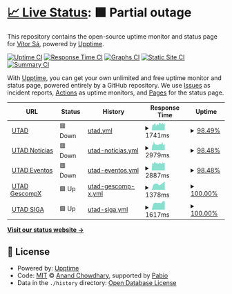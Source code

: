# [📈 Live Status](https://vitormss.github.io/upptime): <!--live status--> **🟧 Partial outage**

This repository contains the open-source uptime monitor and status page for [Vítor Sá](https://vitormss.github.io/upptime), powered by [Upptime](https://github.com/upptime/upptime).

[![Uptime CI](https://github.com/vitormss/upptime/workflows/Uptime%20CI/badge.svg)](https://github.com/vitormss/upptime/actions?query=workflow%3A%22Uptime+CI%22)
[![Response Time CI](https://github.com/vitormss/upptime/workflows/Response%20Time%20CI/badge.svg)](https://github.com/vitormss/upptime/actions?query=workflow%3A%22Response+Time+CI%22)
[![Graphs CI](https://github.com/vitormss/upptime/workflows/Graphs%20CI/badge.svg)](https://github.com/vitormss/upptime/actions?query=workflow%3A%22Graphs+CI%22)
[![Static Site CI](https://github.com/vitormss/upptime/workflows/Static%20Site%20CI/badge.svg)](https://github.com/vitormss/upptime/actions?query=workflow%3A%22Static+Site+CI%22)
[![Summary CI](https://github.com/vitormss/upptime/workflows/Summary%20CI/badge.svg)](https://github.com/vitormss/upptime/actions?query=workflow%3A%22Summary+CI%22)

With [Upptime](https://upptime.js.org), you can get your own unlimited and free uptime monitor and status page, powered entirely by a GitHub repository. We use [Issues](https://github.com/vitormss/upptime/issues) as incident reports, [Actions](https://github.com/vitormss/upptime/actions) as uptime monitors, and [Pages](https://vitormss.github.io/upptime) for the status page.

<!--start: status pages-->
<!-- This summary is generated by Upptime (https://github.com/upptime/upptime) -->
<!-- Do not edit this manually, your changes will be overwritten -->
<!-- prettier-ignore -->
| URL | Status | History | Response Time | Uptime |
| --- | ------ | ------- | ------------- | ------ |
| <img alt="" src="https://icons.duckduckgo.com/ip3/www.utad.pt.ico" height="13"> [UTAD](https://www.utad.pt) | 🟥 Down | [utad.yml](https://github.com/vitormss/upptime/commits/HEAD/history/utad.yml) | <details><summary><img alt="Response time graph" src="./graphs/utad/response-time-week.png" height="20"> 1741ms</summary><br><a href="https://vitormss.github.io/upptime/history/utad"><img alt="Response time 1856" src="https://img.shields.io/endpoint?url=https%3A%2F%2Fraw.githubusercontent.com%2Fvitormss%2Fupptime%2FHEAD%2Fapi%2Futad%2Fresponse-time.json"></a><br><a href="https://vitormss.github.io/upptime/history/utad"><img alt="24-hour response time 1850" src="https://img.shields.io/endpoint?url=https%3A%2F%2Fraw.githubusercontent.com%2Fvitormss%2Fupptime%2FHEAD%2Fapi%2Futad%2Fresponse-time-day.json"></a><br><a href="https://vitormss.github.io/upptime/history/utad"><img alt="7-day response time 1741" src="https://img.shields.io/endpoint?url=https%3A%2F%2Fraw.githubusercontent.com%2Fvitormss%2Fupptime%2FHEAD%2Fapi%2Futad%2Fresponse-time-week.json"></a><br><a href="https://vitormss.github.io/upptime/history/utad"><img alt="30-day response time 1856" src="https://img.shields.io/endpoint?url=https%3A%2F%2Fraw.githubusercontent.com%2Fvitormss%2Fupptime%2FHEAD%2Fapi%2Futad%2Fresponse-time-month.json"></a><br><a href="https://vitormss.github.io/upptime/history/utad"><img alt="1-year response time 1856" src="https://img.shields.io/endpoint?url=https%3A%2F%2Fraw.githubusercontent.com%2Fvitormss%2Fupptime%2FHEAD%2Fapi%2Futad%2Fresponse-time-year.json"></a></details> | <details><summary><a href="https://vitormss.github.io/upptime/history/utad">98.49%</a></summary><a href="https://vitormss.github.io/upptime/history/utad"><img alt="All-time uptime 99.12%" src="https://img.shields.io/endpoint?url=https%3A%2F%2Fraw.githubusercontent.com%2Fvitormss%2Fupptime%2FHEAD%2Fapi%2Futad%2Fuptime.json"></a><br><a href="https://vitormss.github.io/upptime/history/utad"><img alt="24-hour uptime 96.78%" src="https://img.shields.io/endpoint?url=https%3A%2F%2Fraw.githubusercontent.com%2Fvitormss%2Fupptime%2FHEAD%2Fapi%2Futad%2Fuptime-day.json"></a><br><a href="https://vitormss.github.io/upptime/history/utad"><img alt="7-day uptime 98.49%" src="https://img.shields.io/endpoint?url=https%3A%2F%2Fraw.githubusercontent.com%2Fvitormss%2Fupptime%2FHEAD%2Fapi%2Futad%2Fuptime-week.json"></a><br><a href="https://vitormss.github.io/upptime/history/utad"><img alt="30-day uptime 99.12%" src="https://img.shields.io/endpoint?url=https%3A%2F%2Fraw.githubusercontent.com%2Fvitormss%2Fupptime%2FHEAD%2Fapi%2Futad%2Fuptime-month.json"></a><br><a href="https://vitormss.github.io/upptime/history/utad"><img alt="1-year uptime 99.12%" src="https://img.shields.io/endpoint?url=https%3A%2F%2Fraw.githubusercontent.com%2Fvitormss%2Fupptime%2FHEAD%2Fapi%2Futad%2Fuptime-year.json"></a></details>
| <img alt="" src="https://icons.duckduckgo.com/ip3/noticias.utad.pt.ico" height="13"> [UTAD Notícias](https://noticias.utad.pt) | 🟥 Down | [utad-noticias.yml](https://github.com/vitormss/upptime/commits/HEAD/history/utad-noticias.yml) | <details><summary><img alt="Response time graph" src="./graphs/utad-noticias/response-time-week.png" height="20"> 2979ms</summary><br><a href="https://vitormss.github.io/upptime/history/utad-noticias"><img alt="Response time 3020" src="https://img.shields.io/endpoint?url=https%3A%2F%2Fraw.githubusercontent.com%2Fvitormss%2Fupptime%2FHEAD%2Fapi%2Futad-noticias%2Fresponse-time.json"></a><br><a href="https://vitormss.github.io/upptime/history/utad-noticias"><img alt="24-hour response time 3025" src="https://img.shields.io/endpoint?url=https%3A%2F%2Fraw.githubusercontent.com%2Fvitormss%2Fupptime%2FHEAD%2Fapi%2Futad-noticias%2Fresponse-time-day.json"></a><br><a href="https://vitormss.github.io/upptime/history/utad-noticias"><img alt="7-day response time 2979" src="https://img.shields.io/endpoint?url=https%3A%2F%2Fraw.githubusercontent.com%2Fvitormss%2Fupptime%2FHEAD%2Fapi%2Futad-noticias%2Fresponse-time-week.json"></a><br><a href="https://vitormss.github.io/upptime/history/utad-noticias"><img alt="30-day response time 3020" src="https://img.shields.io/endpoint?url=https%3A%2F%2Fraw.githubusercontent.com%2Fvitormss%2Fupptime%2FHEAD%2Fapi%2Futad-noticias%2Fresponse-time-month.json"></a><br><a href="https://vitormss.github.io/upptime/history/utad-noticias"><img alt="1-year response time 3020" src="https://img.shields.io/endpoint?url=https%3A%2F%2Fraw.githubusercontent.com%2Fvitormss%2Fupptime%2FHEAD%2Fapi%2Futad-noticias%2Fresponse-time-year.json"></a></details> | <details><summary><a href="https://vitormss.github.io/upptime/history/utad-noticias">98.48%</a></summary><a href="https://vitormss.github.io/upptime/history/utad-noticias"><img alt="All-time uptime 98.66%" src="https://img.shields.io/endpoint?url=https%3A%2F%2Fraw.githubusercontent.com%2Fvitormss%2Fupptime%2FHEAD%2Fapi%2Futad-noticias%2Fuptime.json"></a><br><a href="https://vitormss.github.io/upptime/history/utad-noticias"><img alt="24-hour uptime 96.77%" src="https://img.shields.io/endpoint?url=https%3A%2F%2Fraw.githubusercontent.com%2Fvitormss%2Fupptime%2FHEAD%2Fapi%2Futad-noticias%2Fuptime-day.json"></a><br><a href="https://vitormss.github.io/upptime/history/utad-noticias"><img alt="7-day uptime 98.48%" src="https://img.shields.io/endpoint?url=https%3A%2F%2Fraw.githubusercontent.com%2Fvitormss%2Fupptime%2FHEAD%2Fapi%2Futad-noticias%2Fuptime-week.json"></a><br><a href="https://vitormss.github.io/upptime/history/utad-noticias"><img alt="30-day uptime 98.66%" src="https://img.shields.io/endpoint?url=https%3A%2F%2Fraw.githubusercontent.com%2Fvitormss%2Fupptime%2FHEAD%2Fapi%2Futad-noticias%2Fuptime-month.json"></a><br><a href="https://vitormss.github.io/upptime/history/utad-noticias"><img alt="1-year uptime 98.66%" src="https://img.shields.io/endpoint?url=https%3A%2F%2Fraw.githubusercontent.com%2Fvitormss%2Fupptime%2FHEAD%2Fapi%2Futad-noticias%2Fuptime-year.json"></a></details>
| <img alt="" src="https://icons.duckduckgo.com/ip3/eventos.utad.pt.ico" height="13"> [UTAD Eventos](https://eventos.utad.pt) | 🟥 Down | [utad-eventos.yml](https://github.com/vitormss/upptime/commits/HEAD/history/utad-eventos.yml) | <details><summary><img alt="Response time graph" src="./graphs/utad-eventos/response-time-week.png" height="20"> 2887ms</summary><br><a href="https://vitormss.github.io/upptime/history/utad-eventos"><img alt="Response time 2911" src="https://img.shields.io/endpoint?url=https%3A%2F%2Fraw.githubusercontent.com%2Fvitormss%2Fupptime%2FHEAD%2Fapi%2Futad-eventos%2Fresponse-time.json"></a><br><a href="https://vitormss.github.io/upptime/history/utad-eventos"><img alt="24-hour response time 2894" src="https://img.shields.io/endpoint?url=https%3A%2F%2Fraw.githubusercontent.com%2Fvitormss%2Fupptime%2FHEAD%2Fapi%2Futad-eventos%2Fresponse-time-day.json"></a><br><a href="https://vitormss.github.io/upptime/history/utad-eventos"><img alt="7-day response time 2887" src="https://img.shields.io/endpoint?url=https%3A%2F%2Fraw.githubusercontent.com%2Fvitormss%2Fupptime%2FHEAD%2Fapi%2Futad-eventos%2Fresponse-time-week.json"></a><br><a href="https://vitormss.github.io/upptime/history/utad-eventos"><img alt="30-day response time 2911" src="https://img.shields.io/endpoint?url=https%3A%2F%2Fraw.githubusercontent.com%2Fvitormss%2Fupptime%2FHEAD%2Fapi%2Futad-eventos%2Fresponse-time-month.json"></a><br><a href="https://vitormss.github.io/upptime/history/utad-eventos"><img alt="1-year response time 2911" src="https://img.shields.io/endpoint?url=https%3A%2F%2Fraw.githubusercontent.com%2Fvitormss%2Fupptime%2FHEAD%2Fapi%2Futad-eventos%2Fresponse-time-year.json"></a></details> | <details><summary><a href="https://vitormss.github.io/upptime/history/utad-eventos">98.48%</a></summary><a href="https://vitormss.github.io/upptime/history/utad-eventos"><img alt="All-time uptime 98.65%" src="https://img.shields.io/endpoint?url=https%3A%2F%2Fraw.githubusercontent.com%2Fvitormss%2Fupptime%2FHEAD%2Fapi%2Futad-eventos%2Fuptime.json"></a><br><a href="https://vitormss.github.io/upptime/history/utad-eventos"><img alt="24-hour uptime 96.76%" src="https://img.shields.io/endpoint?url=https%3A%2F%2Fraw.githubusercontent.com%2Fvitormss%2Fupptime%2FHEAD%2Fapi%2Futad-eventos%2Fuptime-day.json"></a><br><a href="https://vitormss.github.io/upptime/history/utad-eventos"><img alt="7-day uptime 98.48%" src="https://img.shields.io/endpoint?url=https%3A%2F%2Fraw.githubusercontent.com%2Fvitormss%2Fupptime%2FHEAD%2Fapi%2Futad-eventos%2Fuptime-week.json"></a><br><a href="https://vitormss.github.io/upptime/history/utad-eventos"><img alt="30-day uptime 98.65%" src="https://img.shields.io/endpoint?url=https%3A%2F%2Fraw.githubusercontent.com%2Fvitormss%2Fupptime%2FHEAD%2Fapi%2Futad-eventos%2Fuptime-month.json"></a><br><a href="https://vitormss.github.io/upptime/history/utad-eventos"><img alt="1-year uptime 98.65%" src="https://img.shields.io/endpoint?url=https%3A%2F%2Fraw.githubusercontent.com%2Fvitormss%2Fupptime%2FHEAD%2Fapi%2Futad-eventos%2Fuptime-year.json"></a></details>
| <img alt="" src="https://icons.duckduckgo.com/ip3/gescompx.utad.pt.ico" height="13"> [UTAD GescompX](https://gescompx.utad.pt) | 🟩 Up | [utad-gescomp-x.yml](https://github.com/vitormss/upptime/commits/HEAD/history/utad-gescomp-x.yml) | <details><summary><img alt="Response time graph" src="./graphs/utad-gescomp-x/response-time-week.png" height="20"> 1378ms</summary><br><a href="https://vitormss.github.io/upptime/history/utad-gescomp-x"><img alt="Response time 1474" src="https://img.shields.io/endpoint?url=https%3A%2F%2Fraw.githubusercontent.com%2Fvitormss%2Fupptime%2FHEAD%2Fapi%2Futad-gescomp-x%2Fresponse-time.json"></a><br><a href="https://vitormss.github.io/upptime/history/utad-gescomp-x"><img alt="24-hour response time 1875" src="https://img.shields.io/endpoint?url=https%3A%2F%2Fraw.githubusercontent.com%2Fvitormss%2Fupptime%2FHEAD%2Fapi%2Futad-gescomp-x%2Fresponse-time-day.json"></a><br><a href="https://vitormss.github.io/upptime/history/utad-gescomp-x"><img alt="7-day response time 1378" src="https://img.shields.io/endpoint?url=https%3A%2F%2Fraw.githubusercontent.com%2Fvitormss%2Fupptime%2FHEAD%2Fapi%2Futad-gescomp-x%2Fresponse-time-week.json"></a><br><a href="https://vitormss.github.io/upptime/history/utad-gescomp-x"><img alt="30-day response time 1474" src="https://img.shields.io/endpoint?url=https%3A%2F%2Fraw.githubusercontent.com%2Fvitormss%2Fupptime%2FHEAD%2Fapi%2Futad-gescomp-x%2Fresponse-time-month.json"></a><br><a href="https://vitormss.github.io/upptime/history/utad-gescomp-x"><img alt="1-year response time 1474" src="https://img.shields.io/endpoint?url=https%3A%2F%2Fraw.githubusercontent.com%2Fvitormss%2Fupptime%2FHEAD%2Fapi%2Futad-gescomp-x%2Fresponse-time-year.json"></a></details> | <details><summary><a href="https://vitormss.github.io/upptime/history/utad-gescomp-x">100.00%</a></summary><a href="https://vitormss.github.io/upptime/history/utad-gescomp-x"><img alt="All-time uptime 100.00%" src="https://img.shields.io/endpoint?url=https%3A%2F%2Fraw.githubusercontent.com%2Fvitormss%2Fupptime%2FHEAD%2Fapi%2Futad-gescomp-x%2Fuptime.json"></a><br><a href="https://vitormss.github.io/upptime/history/utad-gescomp-x"><img alt="24-hour uptime 100.00%" src="https://img.shields.io/endpoint?url=https%3A%2F%2Fraw.githubusercontent.com%2Fvitormss%2Fupptime%2FHEAD%2Fapi%2Futad-gescomp-x%2Fuptime-day.json"></a><br><a href="https://vitormss.github.io/upptime/history/utad-gescomp-x"><img alt="7-day uptime 100.00%" src="https://img.shields.io/endpoint?url=https%3A%2F%2Fraw.githubusercontent.com%2Fvitormss%2Fupptime%2FHEAD%2Fapi%2Futad-gescomp-x%2Fuptime-week.json"></a><br><a href="https://vitormss.github.io/upptime/history/utad-gescomp-x"><img alt="30-day uptime 100.00%" src="https://img.shields.io/endpoint?url=https%3A%2F%2Fraw.githubusercontent.com%2Fvitormss%2Fupptime%2FHEAD%2Fapi%2Futad-gescomp-x%2Fuptime-month.json"></a><br><a href="https://vitormss.github.io/upptime/history/utad-gescomp-x"><img alt="1-year uptime 100.00%" src="https://img.shields.io/endpoint?url=https%3A%2F%2Fraw.githubusercontent.com%2Fvitormss%2Fupptime%2FHEAD%2Fapi%2Futad-gescomp-x%2Fuptime-year.json"></a></details>
| <img alt="" src="https://icons.duckduckgo.com/ip3/siga.utad.pt.ico" height="13"> [UTAD SIGA](https://siga.utad.pt) | 🟩 Up | [utad-siga.yml](https://github.com/vitormss/upptime/commits/HEAD/history/utad-siga.yml) | <details><summary><img alt="Response time graph" src="./graphs/utad-siga/response-time-week.png" height="20"> 1617ms</summary><br><a href="https://vitormss.github.io/upptime/history/utad-siga"><img alt="Response time 1636" src="https://img.shields.io/endpoint?url=https%3A%2F%2Fraw.githubusercontent.com%2Fvitormss%2Fupptime%2FHEAD%2Fapi%2Futad-siga%2Fresponse-time.json"></a><br><a href="https://vitormss.github.io/upptime/history/utad-siga"><img alt="24-hour response time 1891" src="https://img.shields.io/endpoint?url=https%3A%2F%2Fraw.githubusercontent.com%2Fvitormss%2Fupptime%2FHEAD%2Fapi%2Futad-siga%2Fresponse-time-day.json"></a><br><a href="https://vitormss.github.io/upptime/history/utad-siga"><img alt="7-day response time 1617" src="https://img.shields.io/endpoint?url=https%3A%2F%2Fraw.githubusercontent.com%2Fvitormss%2Fupptime%2FHEAD%2Fapi%2Futad-siga%2Fresponse-time-week.json"></a><br><a href="https://vitormss.github.io/upptime/history/utad-siga"><img alt="30-day response time 1636" src="https://img.shields.io/endpoint?url=https%3A%2F%2Fraw.githubusercontent.com%2Fvitormss%2Fupptime%2FHEAD%2Fapi%2Futad-siga%2Fresponse-time-month.json"></a><br><a href="https://vitormss.github.io/upptime/history/utad-siga"><img alt="1-year response time 1636" src="https://img.shields.io/endpoint?url=https%3A%2F%2Fraw.githubusercontent.com%2Fvitormss%2Fupptime%2FHEAD%2Fapi%2Futad-siga%2Fresponse-time-year.json"></a></details> | <details><summary><a href="https://vitormss.github.io/upptime/history/utad-siga">100.00%</a></summary><a href="https://vitormss.github.io/upptime/history/utad-siga"><img alt="All-time uptime 100.00%" src="https://img.shields.io/endpoint?url=https%3A%2F%2Fraw.githubusercontent.com%2Fvitormss%2Fupptime%2FHEAD%2Fapi%2Futad-siga%2Fuptime.json"></a><br><a href="https://vitormss.github.io/upptime/history/utad-siga"><img alt="24-hour uptime 100.00%" src="https://img.shields.io/endpoint?url=https%3A%2F%2Fraw.githubusercontent.com%2Fvitormss%2Fupptime%2FHEAD%2Fapi%2Futad-siga%2Fuptime-day.json"></a><br><a href="https://vitormss.github.io/upptime/history/utad-siga"><img alt="7-day uptime 100.00%" src="https://img.shields.io/endpoint?url=https%3A%2F%2Fraw.githubusercontent.com%2Fvitormss%2Fupptime%2FHEAD%2Fapi%2Futad-siga%2Fuptime-week.json"></a><br><a href="https://vitormss.github.io/upptime/history/utad-siga"><img alt="30-day uptime 100.00%" src="https://img.shields.io/endpoint?url=https%3A%2F%2Fraw.githubusercontent.com%2Fvitormss%2Fupptime%2FHEAD%2Fapi%2Futad-siga%2Fuptime-month.json"></a><br><a href="https://vitormss.github.io/upptime/history/utad-siga"><img alt="1-year uptime 100.00%" src="https://img.shields.io/endpoint?url=https%3A%2F%2Fraw.githubusercontent.com%2Fvitormss%2Fupptime%2FHEAD%2Fapi%2Futad-siga%2Fuptime-year.json"></a></details>

<!--end: status pages-->

[**Visit our status website →**](https://vitormss.github.io/upptime)

## 📄 License

- Powered by: [Upptime](https://github.com/upptime/upptime)
- Code: [MIT](./LICENSE) © [Anand Chowdhary](https://anandchowdhary.com), supported by [Pabio](https://pabio.com)
- Data in the `./history` directory: [Open Database License](https://opendatacommons.org/licenses/odbl/1-0/)
